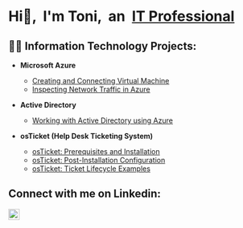 
# Hi👋, &nbsp;I'm Toni, &nbsp;an &nbsp;[IT Professional](https://www.linkedin.com/in/toni-deeprai-477867327)

## 👨‍💻 Information Technology Projects:

- **Microsoft Azure**
  - [Creating and Connecting Virtual Machine](https://github.com/tonideeprai/azure-vm-tutorial)
  - [Inspecting Network Traffic in Azure](https://github.com/tonideeprai/azure-traffic-insp)

- **Active Directory**
  - [Working with Active Directory using Azure](https://github.com/tonideeprai/azure-ad-setup)

- **osTicket (Help Desk Ticketing System)**
  - [osTicket: Prerequisites and Installation](https://github.com/tonideeprai/osticket-prereqs)<br>
  - [osTicket: Post-Installation Configuration](https://github.com/tonideeprai/osticket-config)<br>
  - [osTicket: Ticket Lifecycle Examples](https://github.com/tonideeprai/osticket-lifecycle)



<h2>Connect with me on Linkedin:</h2>

[<img align="left" alt="Josh | LinkedIn" width="22px" src="https://cdn.jsdelivr.net/npm/simple-icons@v3/icons/linkedin.svg" />][linkedin]

[linkedin]: https://www.linkedin.com/in/tonideeprai/
